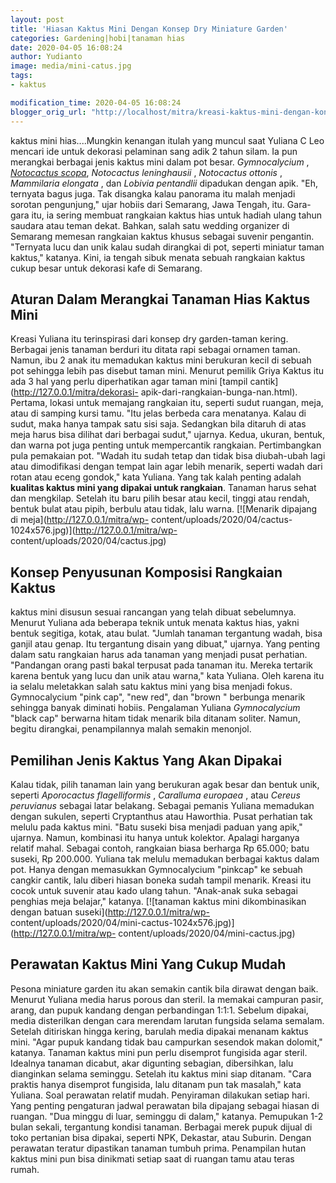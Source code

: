 ```yaml
---
layout: post
title: 'Hiasan Kaktus Mini Dengan Konsep Dry Miniature Garden'
categories: Gardening|hobi|tanaman hias
date: 2020-04-05 16:08:24
author: Yudianto
image: media/mini-catus.jpg
tags:
- kaktus

modification_time: 2020-04-05 16:08:24
blogger_orig_url: "http://localhost/mitra/kreasi-kaktus-mini-dengan-konsep-dry.html"
---
```


kaktus mini hias....Mungkin kenangan itulah yang muncul saat Yuliana C Leo
mencari ide untuk dekorasi pelaminan sang adik 2 tahun silam. Ia pun merangkai
berbagai jenis kaktus mini dalam pot besar. _Gymnocalycium_ , [_Notocactus
scopa_](https://www.llifle.com/Encyclopedia/CACTI/Family/Cactaceae/15901/Notocactus_scopa),
_Notocactus leninghausii_ , _Notocactus ottonis_ , _Mammilaria elongata_ , dan
_Lobivia pentandlii_ dipadukan dengan apik. "Eh, ternyata bagus juga. Tak
disangka kalau panorama itu malah menjadi sorotan pengunjung," ujar hobiis
dari Semarang, Jawa Tengah, itu. Gara-gara itu, ia sering membuat rangkaian
kaktus hias untuk hadiah ulang tahun saudara atau teman dekat. Bahkan, salah
satu wedding organizer di Semarang memesan rangkaian kaktus khusus sebagai
suvenir pengantin. "Ternyata lucu dan unik kalau sudah dirangkai di pot,
seperti miniatur taman kaktus," katanya. Kini, ia tengah sibuk menata sebuah
rangkaian kaktus cukup besar untuk dekorasi kafe di Semarang.

## Aturan Dalam Merangkai Tanaman Hias Kaktus Mini

Kreasi Yuliana itu terinspirasi dari konsep dry garden-taman kering. Berbagai
jenis tanaman berduri itu ditata rapi sebagai ornamen taman. Namun, ibu 2 anak
itu memadukan kaktus mini berukuran kecil di sebuah pot sehingga lebih pas
disebut taman mini. Menurut pemilik Griya Kaktus itu ada 3 hal yang perlu
diperhatikan agar taman mini [tampil cantik](http://127.0.0.1/mitra/dekorasi-
apik-dari-rangkaian-bunga-nan.html). Pertama, lokasi untuk memajang rangkaian
itu, seperti sudut ruangan, meja, atau di samping kursi tamu. "Itu jelas
berbeda cara menatanya. Kalau di sudut, maka hanya tampak satu sisi saja.
Sedangkan bila ditaruh di atas meja harus bisa dilihat dari berbagai sudut,"
ujarnya. Kedua, ukuran, bentuk, dan warna pot juga penting untuk mempercantik
rangkaian. Pertimbangkan pula pemakaian pot. "Wadah itu sudah tetap dan tidak
bisa diubah-ubah lagi atau dimodifikasi dengan tempat lain agar lebih menarik,
seperti wadah dari rotan atau eceng gondok," kata Yuliana. Yang tak kalah
penting adalah **kualitas kaktus mini yang dipakai untuk rangkaian**. Tanaman
harus sehat dan mengkilap. Setelah itu baru pilih besar atau kecil, tinggi
atau rendah, bentuk bulat atau pipih, berbulu atau tidak, lalu warna.
[![Menarik dipajang di meja](http://127.0.0.1/mitra/wp-
content/uploads/2020/04/cactus-1024x576.jpg)](http://127.0.0.1/mitra/wp-
content/uploads/2020/04/cactus.jpg)

## Konsep Penyusunan Komposisi Rangkaian Kaktus

kaktus mini disusun sesuai rancangan yang telah dibuat sebelumnya. Menurut
Yuliana ada beberapa teknik untuk menata kaktus hias, yakni bentuk segitiga,
kotak, atau bulat. "Jumlah tanaman tergantung wadah, bisa ganjil atau genap.
Itu tergantung disain yang dibuat," ujarnya. Yang penting dalam satu rangkaian
harus ada tanaman yang menjadi pusat perhatian. "Pandangan orang pasti bakal
terpusat pada tanaman itu. Mereka tertarik karena bentuk yang lucu dan unik
atau warna," kata Yuliana. Oleh karena itu ia selalu meletakkan salah satu
kaktus mini yang bisa menjadi fokus. Gymnocalycium "pink cap", "new red", dan
"brown " berbunga menarik sehingga banyak diminati hobiis. Pengalaman Yuliana
_Gymnocalycium_ "black cap" berwarna hitam tidak menarik bila ditanam soliter.
Namun, begitu dirangkai, penampilannya malah semakin menonjol.

## Pemilihan Jenis Kaktus Yang Akan Dipakai

Kalau tidak, pilih tanaman lain yang berukuran agak besar dan bentuk unik,
seperti _Aporocactus flagelliformis_ , _Caralluma europaea_ , atau _Cereus
peruvianus_ sebagai latar belakang. Sebagai pemanis Yuliana memadukan dengan
sukulen, seperti Cryptanthus atau Haworthia. Pusat perhatian tak melulu pada
kaktus mini. "Batu suseki bisa menjadi paduan yang apik," ujarnya. Namun,
kombinasi itu hanya untuk kolektor. Apalagi harganya relatif mahal. Sebagai
contoh, rangkaian biasa berharga Rp 65.000; batu suseki, Rp 200.000. Yuliana
tak melulu memadukan berbagai kaktus dalam pot. Hanya dengan memasukkan
Gymnocalycium "pinkcap" ke sebuah cangkir cantik, lalu diberi hiasan boneka
sudah tampil menarik. Kreasi itu cocok untuk suvenir atau kado ulang tahun.
"Anak-anak suka sebagai penghias meja belajar," katanya. [![tanaman kaktus
mini dikombinasikan dengan batuan suseki](http://127.0.0.1/mitra/wp-
content/uploads/2020/04/mini-cactus-1024x576.jpg)](http://127.0.0.1/mitra/wp-
content/uploads/2020/04/mini-cactus.jpg)

## Perawatan Kaktus Mini Yang Cukup Mudah

Pesona miniature garden itu akan semakin cantik bila dirawat dengan baik.
Menurut Yuliana media harus porous dan steril. Ia memakai campuran pasir,
arang, dan pupuk kandang dengan perbandingan 1:1:1. Sebelum dipakai, media
disterilkan dengan cara merendam larutan fungsida selama semalam. Setelah
ditiriskan hingga kering, barulah media dipakai menanam kaktus mini. "Agar
pupuk kandang tidak bau campurkan sesendok makan dolomit," katanya. Tanaman
kaktus mini pun perlu disemprot fungisida agar steril. Idealnya tanaman
dicabut, akar digunting sebagian, dibersihkan, lalu dianginkan selama
seminggu. Setelah itu kaktus mini siap ditanam. "Cara praktis hanya disemprot
fungisida, lalu ditanam pun tak masalah," kata Yuliana. Soal perawatan relatif
mudah. Penyiraman dilakukan setiap hari. Yang penting pengaturan jadwal
perawatan bila dipajang sebagai hiasan di ruangan. "Dua minggu di luar,
seminggu di dalam," katanya. Pemupukan 1-2 bulan sekali, tergantung kondisi
tanaman. Berbagai merek pupuk dijual di toko pertanian bisa dipakai, seperti
NPK, Dekastar, atau Suburin. Dengan perawatan teratur dipastikan tanaman
tumbuh prima. Penampilan hutan kaktus mini pun bisa dinikmati setiap saat di
ruangan tamu atau teras rumah.


